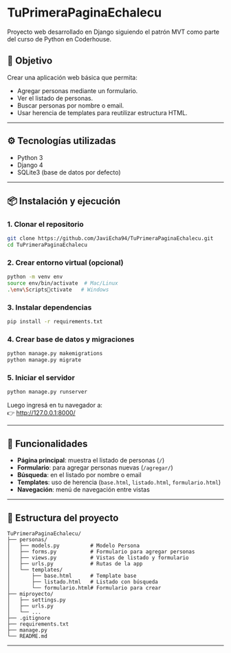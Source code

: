 # TuPrimeraPaginaEchalecu

Proyecto web desarrollado en Django siguiendo el patrón MVT como parte del curso de Python en Coderhouse.

## 🎯 Objetivo

Crear una aplicación web básica que permita:
- Agregar personas mediante un formulario.
- Ver el listado de personas.
- Buscar personas por nombre o email.
- Usar herencia de templates para reutilizar estructura HTML.

---

## ⚙️ Tecnologías utilizadas

- Python 3
- Django 4
- SQLite3 (base de datos por defecto)

---

## 📦 Instalación y ejecución

### 1. Clonar el repositorio

```bash
git clone https://github.com/JaviEcha94/TuPrimeraPaginaEchalecu.git
cd TuPrimeraPaginaEchalecu
```

### 2. Crear entorno virtual (opcional)

```bash
python -m venv env
source env/bin/activate  # Mac/Linux
.\env\Scriptsctivate   # Windows
```

### 3. Instalar dependencias

```bash
pip install -r requirements.txt
```

### 4. Crear base de datos y migraciones

```bash
python manage.py makemigrations
python manage.py migrate
```

### 5. Iniciar el servidor

```bash
python manage.py runserver
```

Luego ingresá en tu navegador a:  
👉 http://127.0.0.1:8000/

---

## 🚀 Funcionalidades

- **Página principal**: muestra el listado de personas (`/`)
- **Formulario**: para agregar personas nuevas (`/agregar/`)
- **Búsqueda**: en el listado por nombre o email
- **Templates**: uso de herencia (`base.html`, `listado.html`, `formulario.html`)
- **Navegación**: menú de navegación entre vistas

---

## 📁 Estructura del proyecto

```
TuPrimeraPaginaEchalecu/
├── personas/
│   ├── models.py          # Modelo Persona
│   ├── forms.py           # Formulario para agregar personas
│   ├── views.py           # Vistas de listado y formulario
│   ├── urls.py            # Rutas de la app
│   └── templates/
│       ├── base.html      # Template base
│       ├── listado.html   # Listado con búsqueda
│       └── formulario.html# Formulario para crear
├── miproyecto/
│   ├── settings.py
│   ├── urls.py
│   └── ...
├── .gitignore
├── requirements.txt
├── manage.py
└── README.md
```

---
